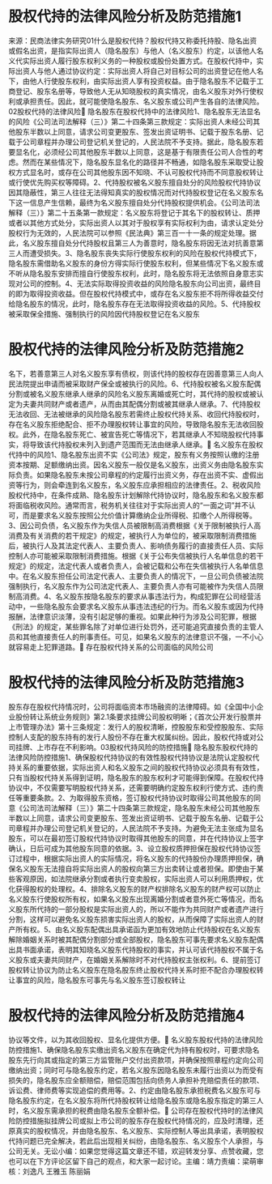 # 股权代持的法律风险分析及防范措施1

来源：民商法律实务研究01什么是股权代持？股权代持又称委托持股、隐名出资或假名出资，是指实际出资人（隐名股东）与他人（名义股东）约定，以该他人名义代实际出资人履行股东权利义务的一种股权或股份处置方式。在股权代持中，实际出资人与他人通过协议约定：实际出资人将自己对目标公司的出资登记在他人名下，由他人行使股东权利，由实际出资人享有投资权益。由于隐名股东不记载于工商登记、股东名册等，导致他人无从知晓股权的真实情况，由名义股东对外行使权利或承担责任。因此，就可能使隐名股东、名义股东或公司产生各自的法律风险。02股权代持的法律风险🔹 隐名股东在股权代持中的法律风险1、隐名股东无法显名的风险《公司法司法解释（三）》第二十四条第三款规定：实际出资人未经公司其他股东半数以上同意，请求公司变更股东、签发出资证明书、记载于股东名册、记载于公司章程并办理公司登记机关登记的，人民法院不予支持。据此，隐名股东若要显名化，必须经公司其他股东半数以上同意，这是基于有限责任公司人合性的考虑。然而在某些情况下，隐名股东显名化的路径并不畅通，如隐名股东采取受让股权方式显名时，或存在公司其他股东因不知晓、不认可股权代持而不同意股权转让或行使优先购买权等障碍。2、代持股权被名义股东擅自处分的风险股权代持协议因其隐蔽性，第三人往往无法得知真实的股权情况而对代持股权登记在名义股东名下这一信息产生信赖，最终为名义股东擅自处分代持股权提供机会。《公司法司法解释（三）》第二十五条第一款规定：名义股东将登记于其名下的股权转让、质押或者以其他方式处分，实际出资人以其对于股权享有实际权利为由，请求认定处分股权行为无效的，人民法院可以参照《民法典》第三百一十一条的规定处理。据此，名义股东擅自处分代持股权且第三人为善意时，隐名股东将因无法对抗善意第三人而遭受损失。3、隐名股东丧失实际行使股东权利的风险在股权代持模式下，隐名股东需借助名义股东的身份方得实际行使股东权利，但某些情况下名义股东或不听从隐名股东安排而擅自行使股东权利，此时，隐名股东将无法依照自身意志实现对公司的控制。4、无法实际取得投资收益的风险隐名股东向公司出资，最终目的即为取得投资收益。但在股权代持模式中，或存在名义股东拒不将所得收益交付给隐名股东的情况，此时，隐名股东存在无法取得投资收益的风险。5、代持股权被采取保全措施、强制执行的风险因代持股权登记在名义股东

# 股权代持的法律风险分析及防范措施2

名下，若善意第三人对名义股东享有债权，则该代持的股权存在因善意第三人向人民法院提出申请而被采取财产保全或被执行的风险。6、代持股权被名义股东配偶分割或被名义股东继承人继承的风险名义股东离婚或死亡时，其代持的股权或被认定为夫妻共同财产或者遗产，从而由其配偶分割或被其继承人继承。7、代持股权无法收回、无法被继承的风险隐名股东若需终止股权代持关系、收回代持股权时，存在名义股东拒绝配合、拒不办理股权转让事宜的风险，导致隐名股东无法收回股权。此外，在隐名股东死亡、被宣告死亡等情况下，若其继承人不知晓股权代持事实，将导致该代持股权未列入到遗产范围而无法由继承人继承。🔹 名义股东在股权代持中的风险1、隐名股东出资不实《公司法》规定，股东有义务按照认缴的注册资本按期、足额缴纳出资。因名义股东一般仅是名义股东，出资义务由隐名股东实际负责。如果隐名股东未按公司章程的约定履行出资义务，存在出资不实、虚假出资等行为，则会牵连到名义股东，名义股东应承担相应的法律责任。2、税收风险股权代持中，在条件成熟、隐名股东计划解除代持协议时，隐名股东和名义股东都将面临税收风险。通常而言，税务机关往往对于实际出资人的“一面之词”并不认可，而是要求名义股东按照公允价值计算缴纳企业所得税、扣缴个人所得税等。3、因公司负债，名义股东作为失信人员被限制高消费根据《关于限制被执行人高消费及有关消费的若干规定》的规定，被执行人为单位的，被采取限制消费措施后，被执行人及其法定代表人、主要负责人、影响债务履行的直接责任人员、实际控制人亦可能被采取限制消费措施。根据《关于公布失信被执行人名单信息的若干规定》的规定，法定代表人或者负责人，会被记载和公布在失信被执行人名单信息中。在名义股东担任公司法定代表人、主要负责人的情况下，一旦公司负债被法院强制执行，名义股东作为公司法定代表人、主要负责人亦有可能被作为失信人员限制高消费。4、名义股东按隐名股东的要求从事违法行为，构成犯罪在公司经营活动中，一些隐名股东会要求名义股东从事违法违纪的行为。而名义股东或因为代持报酬，法律意识淡薄，没有引起足够的重视。如果此种行为涉及公司犯罪，根据《刑法》的规定，某些罪名除了对单位进行处罚外，还可能追究直接负责的主管人员和其他直接责任人的刑事责任。可见，如果名义股东的法律意识不强，一不小心就容易走上犯罪道路。🔹 存在股权代持关系的公司面临的风险公司

# 股权代持的法律风险分析及防范措施3

股东存在股权代持情况时，公司将面临资本市场融资的法律障碍。如《全国中小企业股份转让系统业务规则》第2.1条要求挂牌公司股权明晰；《首次公开发行股票并上市管理办法》第十三条规定：发行人的股权清晰，控股股东和受控股股东、实际控制人支配的股东持有的发行人股份不存在重大权属纠纷。因此，股权代持或对公司挂牌、上市存在不利影响。03股权代持风险的防控措施🔹 隐名股东股权代持的法律风险防控措施1、确保股权代持协议的有效性股权代持协议是法院认定股权代持关系的重要依据，实际出资人和名义股东之间的股权代持协议必须具有有效性，只有当股权代持关系得到证明，隐名股东的股东权利才可能得到保障。在股权代持协议中，不仅需要写明股权代持关系，还需要明确约定股东权利行使方式、违约责任等重要条款。2、为取得股东资格，签订股权代持协议时取得公司其他股东的同意《公司法司法解释（三）》第二十四条第三款规定，隐名股东未经公司其他股东半数以上同意，请求公司变更股东、签发出资证明书、记载于股东名册、记载于公司章程并办理公司登记机关登记的，人民法院不予支持。为避免无法主张成为显名股东，可以在最初签订股权代持协议时取得其他股东的同意，并在代持协议上签字确认，日后可成为其他股东同意的依据。3、设立股权质押担保在股权代持协议签订过程中，根据实际出资人的实际情况，将名义股东的代持股份办理质押担保，确保名义股东无法擅自将实际出资人的股权向第三方出卖转让或者担保。即使由于某些客观原因，如法院继承分割或者执行变卖股权，实际出资人可以利用质押权，优化获得股权的处理权。4、排除名义股东的财产权排除名义股东的财产权可以防止名义股东行使股权所有权，如果名义股东出现离婚分割或者意外死亡等情况，而名义股东所代持的一部分股权是实际出资人的，所以不能作为共同财产或者遗产进行分割，这样可以避免名义股东损害实际出资人的股权，从而保障了实际出资人的财产所有权。5、由名义股东配偶出具承诺函为更加有效地防止代持股权在名义股东解除婚姻关系时被其配偶分割部分或全部股权，隐名股东可事先要求名义股东配偶出具书面承诺，表明其知晓名义股东代持股权的事实，并认可该代持股权不属于名义股东或夫妻共同财产，在婚姻关系解除时不对代持股权主张权利。6、提前签订股权转让协议为防止名义股东在隐名股东终止股权代持关系时拒不配合办理股权转让事宜的风险，隐名股东可事先与名义股东签订股权转让

# 股权代持的法律风险分析及防范措施4

协议等文件，以为其收回股权、显名化提供方便。🔹 名义股东股权代持的法律风险防控措施1、确保隐名股东实缴出资名义股东在确定代为持有股权时，可要求隐名股东先行向其或指定的第三方监管账户交付出资款项，并确保按照章程约定向公司缴纳出资；同时可与隐名股东约定，若名义股东因隐名股东未履行出资以为而受有损失的，隐名股东应全额赔偿，赔偿范围包括向债务人承担补充赔偿责任的款项、诉讼费、律师费等实现追偿的费用等。2、约定由隐名股东承担税费名义股东可与隐名股东约定，在名义股东将所代持股权转让给隐名股东或隐名股东指定的第三人时，名义股东需承担的税费由隐名股东全额补偿。🔹 公司存在股权代持时的法律风险防控措施拟挂牌公司或拟上市公司的股东存在股权代持情况的，应及时清理，还原真实的股权情况，并由隐名股东、名义股东、实际控制人等出具承诺，表明股权代持问题已完全解决，若此后出现相关纠纷，由隐名股东、名义股东个人承担，与公司无关。无讼小编：如果您觉得这篇文章还不错，欢迎转发分享、点赞收藏，您也可以在下方评论区留下自己的观点，和大家一起讨论。主编：靖力责编：梁萌审核：刘逸凡 王雅玉 陈丽娟

